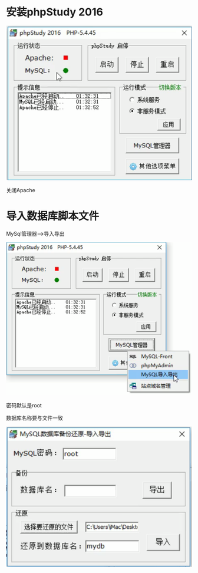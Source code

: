 # 安装phpStudy 2016

![image-20210718154831283](安装MySql.assets/image-20210718154831283-1626594513993.png)

关闭Apache

# 导入数据库脚本文件

MySql管理器-->导入导出

![image-20210718155152265](安装MySql.assets/image-20210718155152265-1626594713496.png)

密码默认是root

数据库名称要与文件一致

![image-20210718155319957](安装MySql.assets/image-20210718155319957-1626594801262.png)

